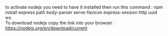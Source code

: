 to activate nodejs you need to have it installed then run this command : 
npm install express path body-parser serve-favicon express-session http uuid ws     
To download nodejs copy the link into your browser : 
https://nodejs.org/en/download/current
